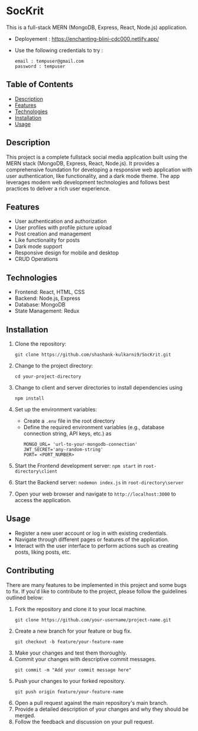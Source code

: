 # SocKrit

This is a full-stack MERN (MongoDB, Express, React, Node.js) application.

- Deployement : https://enchanting-blini-cdc000.netlify.app/
  
- Use the following credentials to try :
  
  ```
  email : tempuser@gmail.com
  password : tempuser
  ```


## Table of Contents

- [Description](#description)
- [Features](#features)
- [Technologies](#technologies)
- [Installation](#installation)
- [Usage](#usage)

## Description

This project is a complete fullstack social media application built using the MERN stack (MongoDB, Express, React, Node.js). It provides a comprehensive foundation for developing a responsive web application with user authentication, like functionality, and a dark mode theme. The app leverages modern web development technologies and follows best practices to deliver a rich user experience.

## Features

- User authentication and authorization
- User profiles with profile picture upload
- Post creation and management
- Like functionality for posts
- Dark mode support
- Responsive design for mobile and desktop
- CRUD Operations

## Technologies

- Frontend: React, HTML, CSS
- Backend: Node.js, Express
- Database: MongoDB
- State Management: Redux

## Installation

1. Clone the repository:
   ```
   git clone https://github.com/shashank-kulkarni9/SocKrit.git
   ```
3. Change to the project directory:
    ```
   cd your-project-directory
    ```
5. Change to client and server directories to install dependencies using
   ```
   npm install
   ```
7. Set up the environment variables:
   - Create a `.env` file in the root directory
   - Define the required environment variables (e.g., database connection string, API keys, etc.) as
     ```
     MONGO_URL= 'url-to-your-mongodb-connection'
     JWT_SECRET='any-random-string'
     PORT= <PORT_NUMBER>
     ```

8. Start the Frontend development server: `npm start` in `root-directory\client`
9. Start the Backend server: `nodemon index.js` in `root-directory\server`
10. Open your web browser and navigate to `http://localhost:3000` to access the application.

## Usage

- Register a new user account or log in with existing credentials.
- Navigate through different pages or features of the application.
- Interact with the user interface to perform actions such as creating posts, liking posts, etc.

## Contributing

There are many features to be implemented in this project and some bugs to fix. If you'd like to contribute to the project, please follow the guidelines outlined below:

1. Fork the repository and clone it to your local machine.
   ```shell
   git clone https://github.com/your-username/project-name.git
   ```
2. Create a new branch for your feature or bug fix.
   ```
   git checkout -b feature/your-feature-name
   ```
3. Make your changes and test them thoroughly.
4. Commit your changes with descriptive commit messages.
   ```
   git commit -m "Add your commit message here"
   ```
5. Push your changes to your forked repository.
   ```
   git push origin feature/your-feature-name
   ```
6. Open a pull request against the main repository's main branch.
7. Provide a detailed description of your changes and why they should be merged.
8. Follow the feedback and discussion on your pull request.
   

